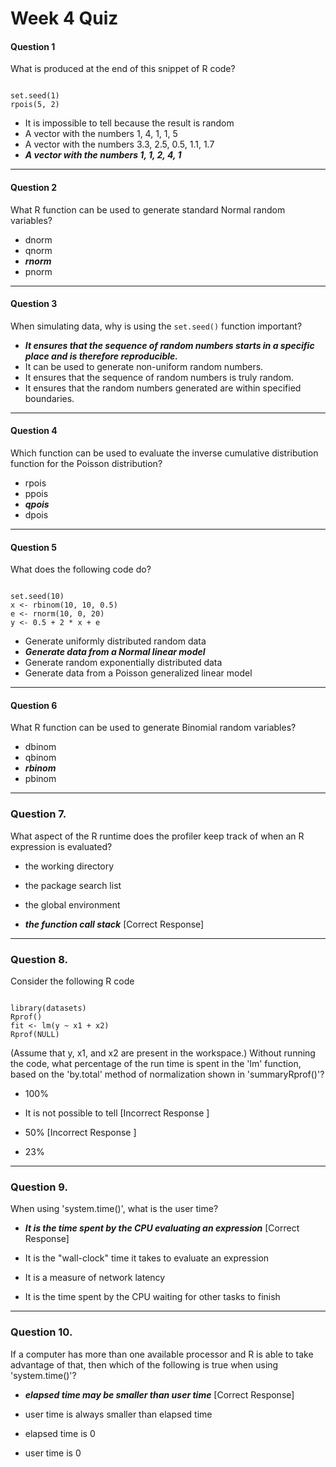 Week 4 Quiz 
=====================

#### Question 1
What is produced at the end of this snippet of R code?
<pre><code>
set.seed(1)
rpois(5, 2)
</code></pre>

* It is impossible to tell because the result is random
* A vector with the numbers 1, 4, 1, 1, 5
* A vector with the numbers 3.3, 2.5, 0.5, 1.1, 1.7
* ***A vector with the numbers 1, 1, 2, 4, 1***

----------------------------------------------------------------------
#### Question 2
What R function can be used to generate standard Normal random variables?

* dnorm
* qnorm
* ***rnorm***
* pnorm

----------------------------------------------------------------------
#### Question 3
When simulating data, why is using the `set.seed()` function important?

* ***It ensures that the sequence of random numbers starts in a specific place and is therefore reproducible.***
* It can be used to generate non-uniform random numbers.
* It ensures that the sequence of random numbers is truly random.
* It ensures that the random numbers generated are within specified boundaries.

----------------------------------------------------------------------
#### Question 4
Which function can be used to evaluate the inverse cumulative distribution function for the Poisson distribution?

* rpois
* ppois
* ***qpois***
* dpois

----------------------------------------------------------------------
#### Question 5
What does the following code do?
<pre><code>
set.seed(10)
x <- rbinom(10, 10, 0.5)
e <- rnorm(10, 0, 20)
y <- 0.5 + 2 * x + e
</code></pre>

* Generate uniformly distributed random data
* ***Generate data from a Normal linear model***
* Generate random exponentially distributed data
* Generate data from a Poisson generalized linear model

----------------------------------------------------------------------
#### Question 6
What R function can be used to generate Binomial random variables?

* dbinom
* qbinom
* ***rbinom***
* pbinom

----------------------------------------------------------------------
### Question 7. 
What aspect of the R runtime does the profiler keep track of when an R expression is evaluated?

* the working directory

* the package search list

* the global environment

* ***the function call stack*** [Correct Response] 

----------------------------------------------------------------------
### Question 8. 
Consider the following R code
<pre><code>
library(datasets)
Rprof()
fit <- lm(y ~ x1 + x2)
Rprof(NULL)
</code></pre>
(Assume that y, x1, and x2 are present in the workspace.) Without running the code, what percentage of the run time is spent in the 'lm' function, based on the 'by.total' method of normalization shown in 'summaryRprof()'?

* 100%

* It is not possible to tell [Incorrect Response ]

* 50% [Incorrect Response ]

* 23%


----------------------------------------------------------------------
### Question 9. 
When using 'system.time()', what is the user time?

* ***It is the time spent by the CPU evaluating an expression*** [Correct Response] 

* It is the "wall-clock" time it takes to evaluate an expression

* It is a measure of network latency

* It is the time spent by the CPU waiting for other tasks to finish


----------------------------------------------------------------------
### Question 10. 
If a computer has more than one available processor and R is able to take advantage of that, then which of the following is true when using 'system.time()'?

* ***elapsed time may be smaller than user time*** [Correct Response]

* user time is always smaller than elapsed time

* elapsed time is 0

* user time is 0
